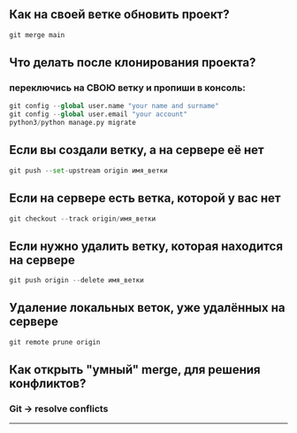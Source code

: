 ## Как на своей ветке обновить проект?
``` python
git merge main
```

## Что делать после клонирования проекта?
### переключись на СВОЮ ветку и пропиши в консоль:

``` python
git config --global user.name "your name and surname"
git config --global user.email "your account"
python3/python manage.py migrate
```

## Если вы создали ветку, а на сервере её нет
``` python
git push --set-upstream origin имя_ветки
```

## Если на сервере есть ветка, которой у вас нет
``` python
git cheсkout --track origin/имя_ветки
```

## Если нужно удалить ветку, которая находится на сервере
``` python
git push origin --delete имя_ветки
```

## Удаление локальных веток, уже удалённых на сервере
``` python
git remote prune origin
```

## Как открыть "умный" merge, для решения конфликтов?
### Git -> resolve conflicts
*** 